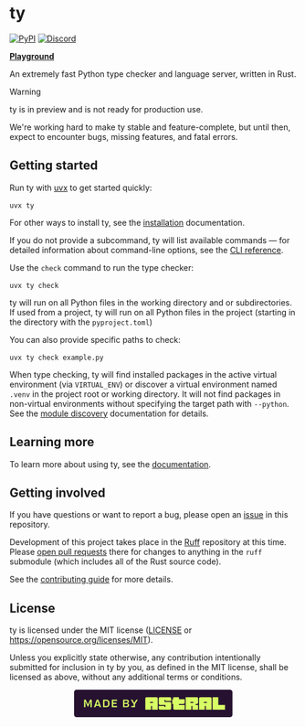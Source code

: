 # ty

[![PyPI](https://img.shields.io/pypi/v/ty.svg)](https://pypi.python.org/pypi/ty)
[![Discord](https://img.shields.io/badge/Discord-%235865F2.svg?logo=discord&logoColor=white)](https://discord.com/invite/astral-sh)

[**Playground**](https://play.ty.dev/)

An extremely fast Python type checker and language server, written in Rust.

> [!WARNING]
>
> ty is in preview and is not ready for production use.
>
> We're working hard to make ty stable and feature-complete, but until then, expect to encounter bugs,
> missing features, and fatal errors.

## Getting started

Run ty with [uvx](https://docs.astral.sh/uv/guides/tools/#running-tools) to get started quickly:

```shell
uvx ty
```

For other ways to install ty, see the [installation](./docs/README.md#installation) documentation.

If you do not provide a subcommand, ty will list available commands — for detailed information about
command-line options, see the [CLI reference](./docs/reference/cli.md).

Use the `check` command to run the type checker:

```shell
uvx ty check
```

ty will run on all Python files in the working directory and or subdirectories. If used from a
project, ty will run on all Python files in the project (starting in the directory with the
`pyproject.toml`)

You can also provide specific paths to check:

```shell
uvx ty check example.py
```

When type checking, ty will find installed packages in the active virtual environment (via
`VIRTUAL_ENV`) or discover a virtual environment named `.venv` in the project root or working
directory. It will not find packages in non-virtual environments without specifying the target path
with `--python`. See the [module discovery](./docs/README.md#module-discovery) documentation for
details.

## Learning more

To learn more about using ty, see the [documentation](./docs/README.md).

## Getting involved

If you have questions or want to report a bug, please open an
[issue](https://github.com/astral-sh/ty/issues) in this repository.

Development of this project takes place in the [Ruff](https://github.com/astral-sh/ruff) repository
at this time. Please [open pull requests](https://github.com/astral-sh/ruff/pulls) there for changes
to anything in the `ruff` submodule (which includes all of the Rust source code).

See the
[contributing guide](./CONTRIBUTING.md) for more details.

## License

ty is licensed under the MIT license ([LICENSE](LICENSE) or
<https://opensource.org/licenses/MIT>).

Unless you explicitly state otherwise, any contribution intentionally submitted for inclusion in ty
by you, as defined in the MIT license, shall be licensed as above, without any additional terms or
conditions.

<div align="center">
  <a target="_blank" href="https://astral.sh" style="background:none">
    <img src="https://raw.githubusercontent.com/astral-sh/uv/main/assets/svg/Astral.svg" alt="Made by Astral">
  </a>
</div>
